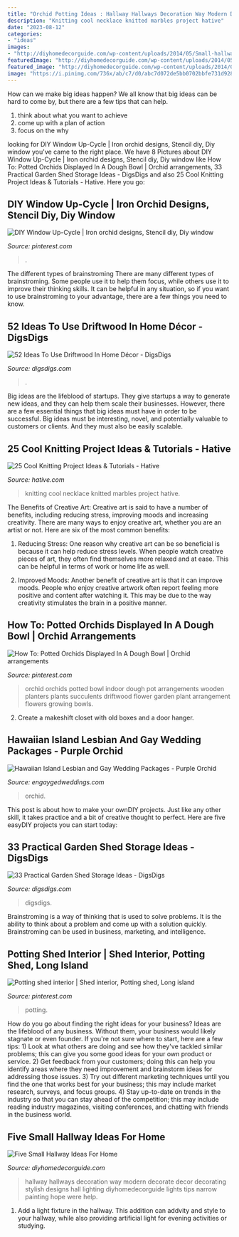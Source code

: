```yaml
---
title: "Orchid Potting Ideas : Hallway Hallways Decoration Way Modern Decorate Decor Decorating Stylish Designs Hall Lighting Diyhomedecorguide Lights Tips Narrow Painting Hope Were Help"
description: "Knitting cool necklace knitted marbles project hative"
date: "2023-08-12"
categories:
- "ideas"
images:
- "http://diyhomedecorguide.com/wp-content/uploads/2014/05/Small-hallway-decoration.jpg"
featuredImage: "http://diyhomedecorguide.com/wp-content/uploads/2014/05/Small-hallway-decoration.jpg"
featured_image: "http://diyhomedecorguide.com/wp-content/uploads/2014/05/Small-hallway-decoration.jpg"
image: "https://i.pinimg.com/736x/ab/c7/d0/abc7d072de5bb0702bbfe731d928f3f5--orchid-planters-ideas-potted-orchid.jpg"
---
```



How can we make big ideas happen?
We all know that big ideas can be hard to come by, but there are a few tips that can help. 
1. think about what you want to achieve 
2. come up with a plan of action 
3. focus on the why 

	

		
looking for DIY Window Up-Cycle | Iron orchid designs, Stencil diy, Diy window you've came to the right place. We have 8 Pictures about DIY Window Up-Cycle | Iron orchid designs, Stencil diy, Diy window like How To: Potted Orchids Displayed In A Dough Bowl | Orchid arrangements, 33 Practical Garden Shed Storage Ideas - DigsDigs and also 25 Cool Knitting Project Ideas &amp; Tutorials - Hative. Here you go:
		
    
## DIY Window Up-Cycle | Iron Orchid Designs, Stencil Diy, Diy Window

<img loading=lazy src="https://i.pinimg.com/736x/64/94/a2/6494a27408a6b9f9e03ac996e5f655b8.jpg" onerror="this.onerror=null;this.src='https://tse3.mm.bing.net/th?id=OIP.QICooT5UYeMaelhJD9d6QwHaLH&amp;pid=15.1';" alt="DIY Window Up-Cycle | Iron orchid designs, Stencil diy, Diy window">

_Source: pinterest.com_

>. 

	

The different types of brainstroming
There are many different types of brainstroming. Some people use it to help them focus, while others use it to improve their thinking skills. It can be helpful in any situation, so if you want to use brainstroming to your advantage, there are a few things you need to know.

    
## 52 Ideas To Use Driftwood In Home Décor - DigsDigs

<img loading=lazy src="https://www.digsdigs.com/photos/ideas-to-use-driftwood-in-home-decor-35.jpg" onerror="this.onerror=null;this.src='https://tse2.mm.bing.net/th?id=OIP.rIEcS8OP17iq6vXUCIrKkgHaJ4&amp;pid=15.1';" alt="52 Ideas To Use Driftwood In Home Décor - DigsDigs">

_Source: digsdigs.com_

>. 

	

Big ideas are the lifeblood of startups. They give startups a way to generate new ideas, and they can help them scale their businesses. However, there are a few essential things that big ideas must have in order to be successful. Big ideas must be interesting, novel, and potentially valuable to customers or clients. And they must also be easily scalable.

    
## 25 Cool Knitting Project Ideas &amp; Tutorials - Hative

<img loading=lazy src="https://hative.com/wp-content/uploads/2014/11/knitting-project-ideas/6-knitted-marbles-necklace.jpg" onerror="this.onerror=null;this.src='https://tse2.mm.bing.net/th?id=OIP.W9s0ObKvP2kXOWSQemJFTQHaLH&amp;pid=15.1';" alt="25 Cool Knitting Project Ideas &amp; Tutorials - Hative">

_Source: hative.com_

>knitting cool necklace knitted marbles project hative. 

	

The Benefits of Creative Art:
Creative art is said to have a number of benefits, including reducing stress, improving moods and increasing creativity. There are many ways to enjoy creative art, whether you are an artist or not. Here are six of the most common benefits:
1. Reducing Stress: One reason why creative art can be so beneficial is because it can help reduce stress levels. When people watch creative pieces of art, they often find themselves more relaxed and at ease. This can be helpful in terms of work or home life as well.

2. Improved Moods: Another benefit of creative art is that it can improve moods. People who enjoy creative artwork often report feeling more positive and content after watching it. This may be due to the way creativity stimulates the brain in a positive manner.


    
## How To: Potted Orchids Displayed In A Dough Bowl | Orchid Arrangements

<img loading=lazy src="https://i.pinimg.com/736x/ab/c7/d0/abc7d072de5bb0702bbfe731d928f3f5--orchid-planters-ideas-potted-orchid.jpg" onerror="this.onerror=null;this.src='https://tse1.mm.bing.net/th?id=OIP.Pf_Jee6lq-e6cLU9vGnmEgHaJ3&amp;pid=15.1';" alt="How To: Potted Orchids Displayed In A Dough Bowl | Orchid arrangements">

_Source: pinterest.com_

>orchid orchids potted bowl indoor dough pot arrangements wooden planters plants succulents driftwood flower garden plant arrangement flowers growing bowls. 

	

2. Create a makeshift closet with old boxes and a door hanger.

    
## Hawaiian Island Lesbian And Gay Wedding Packages - Purple Orchid

<img loading=lazy src="https://www.engaygedweddings.com/images-lgbt-weddings/hawaii-lgbt-weddings/purple-orchid-weddings/670-purple-orchid-weddings-purple-chair-decor.jpg" onerror="this.onerror=null;this.src='https://tse4.mm.bing.net/th?id=OIP.uYV1dN8dNdKFPJgTbn2EEQHaLF&amp;pid=15.1';" alt="Hawaiian Island Lesbian and Gay Wedding Packages - Purple Orchid">

_Source: engaygedweddings.com_

>orchid. 

	

This post is about how to make your ownDIY projects. Just like any other skill, it takes practice and a bit of creative thought to perfect. Here are five easyDIY projects you can start today: 

    
## 33 Practical Garden Shed Storage Ideas - DigsDigs

<img loading=lazy src="https://www.digsdigs.com/photos/practical-garden-shed-storage-ideas-3.jpg" onerror="this.onerror=null;this.src='https://tse4.mm.bing.net/th?id=OIP.h9jBRo12zIIRDk5_JMbrnAAAAA&amp;pid=15.1';" alt="33 Practical Garden Shed Storage Ideas - DigsDigs">

_Source: digsdigs.com_

>digsdigs. 

	

Brainstroming is a way of thinking that is used to solve problems. It is the ability to think about a problem and come up with a solution quickly. Brainstroming can be used in business, marketing, and intelligence.

    
## Potting Shed Interior | Shed Interior, Potting Shed, Long Island

<img loading=lazy src="https://i.pinimg.com/736x/1f/ee/8f/1fee8fe6630b878244ff192898c9f99d--potting-sheds-tour.jpg" onerror="this.onerror=null;this.src='https://tse3.mm.bing.net/th?id=OIP.WGKaQh2moj3krugXPtSFGAHaLD&amp;pid=15.1';" alt="Potting shed interior | Shed interior, Potting shed, Long island">

_Source: pinterest.com_

>potting. 

	

How do you go about finding the right ideas for your business?
Ideas are the lifeblood of any business. Without them, your business would likely stagnate or even founder. If you're not sure where to start, here are a few tips: 1) Look at what others are doing and see how they've tackled similar problems; this can give you some good ideas for your own product or service. 2) Get feedback from your customers; doing this can help you identify areas where they need improvement and brainstorm ideas for addressing those issues. 3) Try out different marketing techniques until you find the one that works best for your business; this may include market research, surveys, and focus groups. 4) Stay up-to-date on trends in the industry so that you can stay ahead of the competition; this may include reading industry magazines, visiting conferences, and chatting with friends in the business world.

    
## Five Small Hallway Ideas For Home

<img loading=lazy src="http://diyhomedecorguide.com/wp-content/uploads/2014/05/Small-hallway-decoration.jpg" onerror="this.onerror=null;this.src='https://tse1.mm.bing.net/th?id=OIP.Q4aCuxJ3Li-OVjUrSchD_wHaLH&amp;pid=15.1';" alt="Five Small Hallway Ideas For Home">

_Source: diyhomedecorguide.com_

>hallway hallways decoration way modern decorate decor decorating stylish designs hall lighting diyhomedecorguide lights tips narrow painting hope were help. 

	

1. Add a light fixture in the hallway. This addition can addvity and style to your hallway, while also providing artificial light for evening activities or studying.

